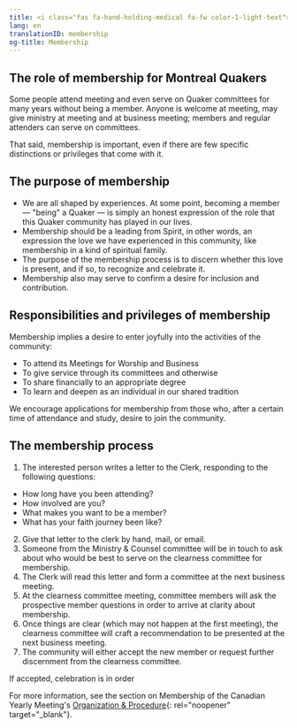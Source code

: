 ```yaml
---
title: <i class="fas fa-hand-holding-medical fa-fw color-1-light-text"></i> Membership
lang: en
translationID: membership
og-title: Membership
---
```

## The role of membership for Montreal Quakers
Some people attend meeting and even serve on Quaker committees for many years without being a member. Anyone is welcome at meeting, may give ministry at meeting and at business meeting; members and regular attenders can serve on committees. 

That said, membership is important, even if there are few specific distinctions or privileges that come with it.

## The purpose of membership
* We are all shaped by experiences. At some point, becoming a member — "being" a Quaker — is simply an honest expression of the role that this Quaker community has played in our lives.
* Membership should be a leading from Spirit, in other words, an expression the love we have experienced in this community, like membership in a kind of spiritual family.
* The purpose of the membership process is to discern whether this love is present, and if so, to recognize and celebrate it.
* Membership also may serve to confirm a desire for inclusion and contribution.

## Responsibilities and privileges of membership
Membership implies a desire to enter joyfully into the activities of the community:
* To attend its Meetings for Worship and Business
* To give service through its committees and otherwise
* To share financially to an appropriate degree
* To learn and deepen as an individual in our shared tradition

We encourage applications for membership from those who, after a certain time of attendance and study, desire to join the community.
## The membership process
1. The interested person writes a letter to the Clerk, responding to the following questions:
  * How long have you been attending?
  * How involved are you?
  * What makes you want to be a member?
  * What has your faith journey been like?
2. Give that letter to the clerk by hand, mail, or email.
3. Someone from the Ministry & Counsel committee will be in touch to ask about who would be best to serve on the clearness committee for membership.
4. The Clerk will read this letter and form a committee at the next business meeting.
5. At the clearness committee meeting, committee members will ask the prospective member questions in order to arrive at clarity about membership.
6. Once things are clear (which may not happen at the first meeting), the clearness committee will craft a recommendation to be presented at the next business meeting.
7. The community will either accept the new member or request further discernment from the clearness committee.

If accepted, celebration is in order <i class="fas fa-birthday-cake fa-fw color-1-text"></i>

For more information, see the section on Membership of the Canadian Yearly Meeting's [Organization & Procedure](https://quaker.ca/cympublications/organization-and-procedure/#CHAPTER_3_Membership){: rel="noopener" target="_blank"}.
